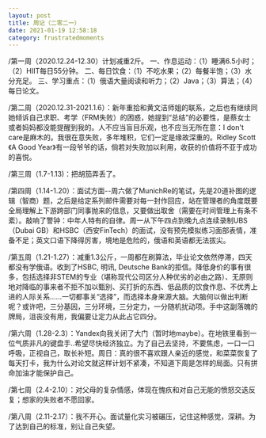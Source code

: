 ```yaml
---
layout: post
title: 周记（二零二一）
date: 2021-01-19 12:58:18
category: frustratedmoments
---   
```

/第一周（2020.12.24-12.30）计划减重2斤。
一、作息运动：（1）睡满6.5小时；（2）HIIT每日55分钟。
二、每日饮食：（1）不吃水果；（2）每餐半饱；（3）水分充足。
三、学习重点：（1）俄语大量阅读和听力；（2）Java；（3）算法；（4）每日论文。

/第二周（2020.12.31-2021.1.6）：新年重拾和黄文洁师姐的联系，之后也有继续同她倾诉自己求职、考学（FRM失败）的困惑，她提到“总结”的必要性，是蔡女士或者妈妈都没能提醒到我的。人不应当盲目乐观，也不应当无所在意：I don't care是麻木的。我很在意失败，多年堆积，它们一定是缘故深重的。Ridley Scott《A Good Year》有一段爷爷的话，倘若对失败加以利用，收获的价值将不亚于成功的喜悦。

/第三周（1.7-1.13)：把胡笳弄丢了。

/第四周（1.14-1.20）：面试方面--周六做了MunichRe的笔试，先是20道补图的逻辑（智商）题，之后是给定系列邮件需要对每一封作回应，站在管理者的角度既要全局理解上下游跨部门同事抛来的信息，又要做出取舍（需要在时间管理上有条不紊）。敲响了警钟：中年人特有的自律。周一从下午四点到晚九点连续录制UBS（Dubai GB）和HSBC（西安FinTech）的面试，没有预先模拟练习面部表情，准备不足；英文口语下降得厉害，境地是危险的，俄语和英语都无法拔尖。

/第五周（1.21-1.27）：减重1.3公斤，一周都在刷算法，毕业论文依然停滞，四天都没有学俄语。收到了HSBC, 明讯, Deutsche Bank的拒信。降低身价的事有很多，包括选择非STEM的专业（堪称现代公司区分人种优劣的必由之路）、无原则地对降临的事来者不拒不加以甄别、买打折的东西、低品质的饮食作息、不优秀上进的人际关系……一切都事关“选择”，而选择本身来源大脑。大脑何以做出判断呢？或许吧，三分基因，三分环境，三分定力，一分随机扰动项。手中这副落魄的牌局，沮丧没有用，我偏要让定力从此占它四分。

/第六周（1.28-2.3）：Yandex向我关闭了大门（暂时地maybe）。在地铁里看到一位气质非凡的键盘手..希望尽快经济独立。为了自己去坚持，不要焦虑，一口一口呼吸，正视自己，取长补短。周日：真的很不喜欢跟人亲近的感觉，和菜菜恢复了每天打卡，我为什么对论文就这样计划不紧凑，不知道下周是怎样的局面。只有拼命加油才能保护自己。

/第七周（2.4-2.10）：对父母的复杂情感，体现在愧疚和对自己无能的愤怒交迭反复；想家的失败者不愿回家。

/第八周（2.11-2.17）：我不开心。面试量化实习被碾压，记住这种感觉，深耕。为了达到自己的标准，别让自己失望。
